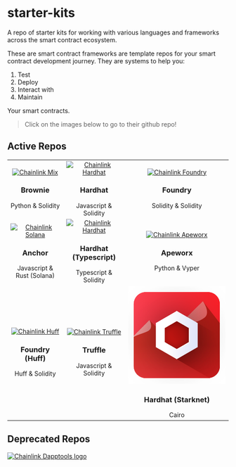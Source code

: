# starter-kits

A repo of starter kits for working with various languages and frameworks across the smart contract ecosystem.

These are smart contract frameworks are template repos for your smart contract development journey. They are systems to help you:

1. Test
2. Deploy
3. Interact with
4. Maintain

Your smart contracts.

> Click on the images below to go to their github repo!

## Active Repos

|                                                                                                                                                      |                                                                                                                                                                                             |                                                                                                                                                   |
| :--------------------------------------------------------------------------------------------------------------------------------------------------: | :-----------------------------------------------------------------------------------------------------------------------------------------------------------------------------------------: | :-----------------------------------------------------------------------------------------------------------------------------------------------: |
|        [![Chainlink Mix](./img/chainlink-brownie.png)](https://github.com/smartcontractkit/chainlink-mix) <h3>Brownie</h3> Python & Solidity         |                     [![Chainlink Hardhat](./img/chainlink-hardhat.png)](https://github.com/smartcontractkit/hardhat-starter-kit) <h3>Hardhat</h3> Javascript & Solidity                     | [![Chainlink Foundry](./img/chainlink-foundry.png)](https://github.com/smartcontractkit/foundry-starter-kit) <h3>Foundry</h3> Solidity & Solidity |
| [![Chainlink Solana](./img/chainlink-solana.png)](https://github.com/smartcontractkit/solana-starter-kit) <h3>Anchor</h3> Javascript & Rust (Solana) | [![Chainlink Hardhat](./img/chainlink-hardhat-typescript.png)](https://github.com/smartcontractkit/hardhat-starter-kit/tree/typescript) <h3>Hardhat (Typescript)</h3> Typescript & Solidity |   [![Chainlink Apeworx](./img/chainlink-apeworx.png)](https://github.com/smartcontractkit/apeworx-starter-kit) <h3>Apeworx</h3> Python & Vyper    |
|     [![Chainlink Huff](./img/chainlink-huff.png)](https://github.com/smartcontractkit/huff-starter-kit) <h3>Foundry (Huff) </h3> Huff & Solidity     |                     [![Chainlink Truffle](./img/chainlink-truffle.png)](https://github.com/smartcontractkit/truffle-starter-kit) <h3>Truffle</h3> Javascript & Solidity                     |     [![Chainlink Cairo](./img/chainlink-cairo.png)](https://github.com/smartcontractkit/cairo-starter-kit) <h3>Hardhat (Starknet)</h3> Cairo      |

## Deprecated Repos

<div styles="flex: 1 1 0%; flex-wrap: wrap;">
<a href="https://github.com/smartcontractkit/dapptools-starter-kit" target="_blank">
<img src="./img/chainlink-dapptools.png" width="100" alt="Chainlink Dapptools logo">
</a>
</div>
